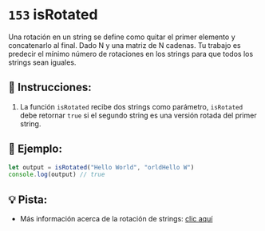 # `153` isRotated

Una rotación en un string se define como quitar el primer elemento y concatenarlo al final. Dado N y una matriz de N cadenas. Tu trabajo es predecir el mínimo número de rotaciones en los strings para que todos los strings sean iguales.

## 📝 Instrucciones:

1. La función `isRotated` recibe dos strings como parámetro, `isRotated` debe retornar `true` si el segundo string es una versión rotada del primer string.

## 📎 Ejemplo:

```js
let output = isRotated("Hello World", "orldHello W")
console.log(output) // true
```

## 💡 Pista:

+ Más información acerca de la rotación de strings: [clic aquí](https://www.techiedelight.com/es/find-lexicographically-minimal-string-rotation/)
